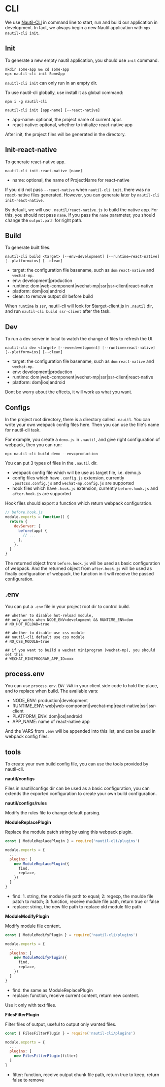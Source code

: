 # CLI

We use [Nautil-CLI](https://github.com/tangshuang/nautil-cli) in command line to start, run and build our application in development. In fact, we always begin a new Nautil application with `npx nautil-cli init`.

## Init

To generate a new empty nautil application, you should use `init` command.

```
mkdir some-app && cd some-app
npx nautil-cli init SomeApp
```

`nauitl-cli init` can only run in an empty dir.

To use nautil-cli globally, use install it as global command:

```
npm i -g nautil-cli
```

```
nautil-cli init [app-name] [--react-native]
```

- app-name: optional, the project name of current apps
- react-native: optional, whether to initialize react-native app

After init, the project files will be generated in the directory.

## Init-react-native

To generate react-native app.

```
nautil-cli init-react-native [name]
```

- name: optional, the name of ProjectName for react-native

If you did not pass `--react-native` when `nautil-cli init`, there was no react-native files generated. However, you can generate later by `nautil-cli init-react-native`.

By default, we will use `.nautil/react-native.js` to build the native app. For this, you should not pass `name`. If you pass the `name` parameter, you should change the `output.path` for right path.

## Build

To generate built files.

```
nautil-cli build <target> [--env=development] [--runtime=react-native] [--platform=ios] [--clean]
```

- target: the configuration file basename, such as `dom` `react-native` and `wechat-mp`.
- env: development|production
- runtime: dom|web-component|wechat-mp|ssr|ssr-client|react-native
- platform: dom|ios|android
- clean: to remove output dir before build

When `runtime` is `ssr`, nautil-cli will look for $target-client.js in `.nautil` dir, and run `nautil-cli build ssr-client` after the task.

## Dev

To run a dev server in local to watch the change of files to refresh the UI.

```
nautil-cli dev <target> [--env=development] [--runtime=react-native] [--platform=ios] [--clean]
```

- target: the configuration file basename, such as `dom` `react-native` and `wechat-mp`.
- env: development|production
- runtime: dom|web-component|wechat-mp|ssr|ssr-client|react-native
- platform: dom|ios|android

Dont be worry about the effects, it will work as what you want.

## Configs

In the project root directory, there is a directory called `.nauitl`.
You can write your own webpack config files here.
Then you can use the file's name for nautil-cli task.

For example, you create a `demo.js` in `.nautil`, and give right configuration of webpack, then you can run:

```
npx nautil-cli build demo --env=production
```

You can put 3 types of files in the `.nautil` dir.

- webpack config file which will be use as target file, i.e. demo.js
- config files which have `.config.js` extension, currently `.postcss.config.js` and `wechat-mp.config.js` are supported
- hook files which have `.hook.js` extension, currently `before.hook.js` and `after.hook.js` are supported

Hook files should export a function which return webpack configuration.

```js
// before.hook.js
module.exports = function() {
  return {
    devServer: {
      before(app) {
        // ...
      },
    },
  }
}
```

The returned object from `before.hook.js` will be used as basic configuration of webpack.
And the returned object from `after.hook.js` will be used as finally configuration of webpack, the function in it will receive the passed configuration.

## .env

You can put a `.env` file in your project root dir to control build.

```
## whether to disable hot-reload module,
## only works when NODE_ENV=development && RUNTIME_ENV=dom
# NO_HOT_RELOAD=true

## whether to disable use css module
## nautil-cli default use css module
# NO_CSS_MODULE=true

## if you want to build a wechat miniprogram (wechat-mp), you should set this
# WECHAT_MINIPROGRAM_APP_ID=xxx
```

## process.env

You can use `process.env.ENV_VAR` in your client side code to hold the place, and to replace when build. The available vars:

- NODE_ENV: production|development
- RUNTIME_ENV: web|web-component|wechat-mp|react-native|ssr|ssr-client
- PLATFORM_ENV: dom|ios|android
- APP_NAME: name of react-native app

And the VARS from `.env` will be appended into this list, and can be used in webpack config files.

## tools

To create your own build config file, you can use the tools provided by nautil-cli.

**nautil/configs**

Files in nautil/configs dir can be used as a basic configuration, you can extends the exported configuration to create your own build configuration.

**nautil/configs/rules**

Modify the rules file to change default parsing.

**ModuleReplacePlugin**

Replace the module patch string by using this webpack plugin.

```js
const { ModuleReplacePlugin } = require('nautil-cli/plugins')

module.exports = {
  ...
  plugins: [
    new ModuleReplacePlugin({
      find,
      replace,
    })
  ]
}
```

- find: 1. string, the module file path to equal; 2: regexp, the moulde file patch to match; 3: function, receive module file path, return true or false
- replace: string, the new file path to replace old module file path

**ModuleModifyPlugin**

Modify module file content.

```js
const { ModuleModifyPlugin } = require('nautil-cli/plugins')

module.exports = {
  ...
  plugins: [
    new ModuleModifyPlugin({
      find,
      replace,
    })
  ]
}
```

- find: the same as ModuleReplacePlugin
- replace: function, receive current content, return new content.

Use it only with text files.

**FilesFilterPlugin**

Filter files of output, useful to output only wanted files.

```js
const { FilesFilterPlugin } = require('nautil-cli/plugins')

module.exports = {
  ...
  plugins: [
    new FilesFilterPlugin(filter)
  ]
}
```

- filter: function, receive output chunk file path, return true to keep, return false to remove
